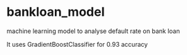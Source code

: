 # bankloan_model
machine learning model to analyse default rate on bank loan

It uses GradientBoostClassifier for 0.93 accuracy

